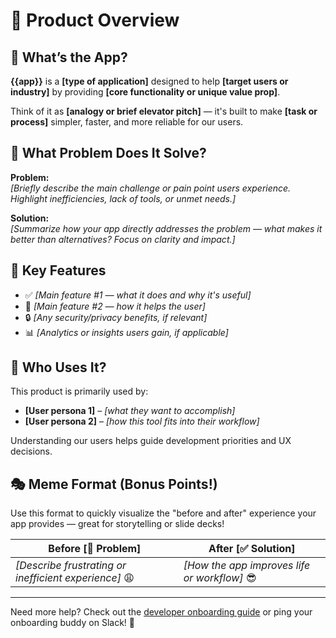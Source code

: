 <!--  
📝 Usage Guidelines for Onboarding:  
- Replace all {{placeholders}} with project-specific content
- Review and update links or examples as needed
- Customize sections to reflect your team’s unique workflow
- Feel free to add visuals or links to relevant documentation

This doc is here to get you up and running quickly — welcome aboard! 🎉  
-->

# 🚀 Product Overview

## 📌 What’s the App?

**{{app}}** is a **\[type of application]** designed to help **\[target users or industry]** by providing **\[core functionality or unique value prop]**.

Think of it as **\[analogy or brief elevator pitch]** — it's built to make **\[task or process]** simpler, faster, and more reliable for our users.

## 🤔 What Problem Does It Solve?

**Problem:**  
*[Briefly describe the main challenge or pain point users experience. Highlight inefficiencies, lack of tools, or unmet needs.]*

**Solution:**  
*[Summarize how your app directly addresses the problem — what makes it better than alternatives? Focus on clarity and impact.]*

## 🌟 Key Features

- ✅ *\[Main feature #1 — what it does and why it's useful]*
- 🚀 *\[Main feature #2 — how it helps the user]*
- 🔒 *\[Any security/privacy benefits, if relevant]*
- 📊 *\[Analytics or insights users gain, if applicable]*

## 🎯 Who Uses It?

This product is primarily used by:
- **\[User persona 1]** – *\[what they want to accomplish]*
- **\[User persona 2]** – *\[how this tool fits into their workflow]*
  
Understanding our users helps guide development priorities and UX decisions.

## 🎭 Meme Format (Bonus Points!)

Use this format to quickly visualize the "before and after" experience your app provides — great for storytelling or slide decks!

| Before [🚫 Problem]                                               | After [✅ Solution]                                            |
|-------------------------------------------------------------------|----------------------------------------------------------------|
| *\[Describe frustrating or inefficient experience]* 😩           | *\[How the app improves life or workflow]* 😎                 |

---

Need more help? Check out the [developer onboarding guide](#) or ping your onboarding buddy on Slack! 🤝
